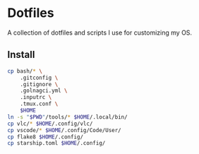 # Dotfiles

A collection of dotfiles and scripts I use for customizing my OS.

## Install

```sh
cp bash/* \
    .gitconfig \
    .gitignore \
    .golnagci.yml \
    .inputrc \
    .tmux.conf \
    $HOME
ln -s "$PWD"/tools/* $HOME/.local/bin/
cp vlc/* $HOME/.config/vlc/
cp vscode/* $HOME/.config/Code/User/
cp flake8 $HOME/.config/
cp starship.toml $HOME/.config/
```
